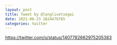 ```yaml
--- 
layout: post 
title: Tweet by @longlivetsegai 
date: 2021-06-23 1624476765 
categories: twitter 
--- 
```

https://twitter.com/o/status/1407782662975205383